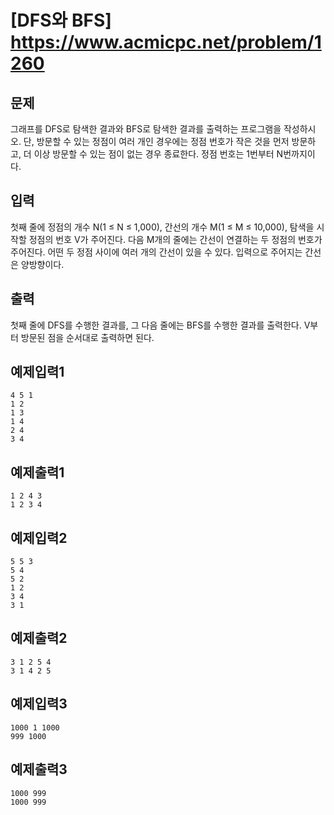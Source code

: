 # [DFS와 BFS] <https://www.acmicpc.net/problem/1260>


## 문제
그래프를 DFS로 탐색한 결과와 BFS로 탐색한 결과를 출력하는 프로그램을 작성하시오. 단, 방문할 수 있는 정점이 여러 개인 경우에는 정점 번호가 작은 것을 먼저 방문하고, 더 이상 방문할 수 있는 점이 없는 경우 종료한다. 정점 번호는 1번부터 N번까지이다.

## 입력
첫째 줄에 정점의 개수 N(1 ≤ N ≤ 1,000), 간선의 개수 M(1 ≤ M ≤ 10,000), 탐색을 시작할 정점의 번호 V가 주어진다. 다음 M개의 줄에는 간선이 연결하는 두 정점의 번호가 주어진다. 어떤 두 정점 사이에 여러 개의 간선이 있을 수 있다. 입력으로 주어지는 간선은 양방향이다.

## 출력
첫째 줄에 DFS를 수행한 결과를, 그 다음 줄에는 BFS를 수행한 결과를 출력한다. V부터 방문된 점을 순서대로 출력하면 된다.


## 예제입력1
```
4 5 1
1 2
1 3
1 4
2 4
3 4
```
## 예제출력1
```
1 2 4 3
1 2 3 4
```

## 예제입력2
```
5 5 3
5 4
5 2
1 2
3 4
3 1
```
## 예제출력2
```
3 1 2 5 4
3 1 4 2 5
```

## 예제입력3
```
1000 1 1000
999 1000
```
## 예제출력3
```
1000 999
1000 999
```
